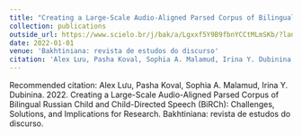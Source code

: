 ```yaml
---
title: "Creating a Large-Scale Audio-Aligned Parsed Corpus of Bilingual Russian Child and Child-Directed Speech (BiRCh): Challenges, Solutions, and Implications for Research"
collection: publications
outside_url: https://www.scielo.br/j/bak/a/Lgxxf5Y9B9fbnYCCtMLmSKb/?lang=en)
date: 2022-01-01
venue: 'Bakhtiniana: revista de estudos do discurso'
citation: 'Alex Lưu, Pasha Koval, Sophia A. Malamud, Irina Y. Dubinina. 2022. Creating a Large-Scale Audio-Aligned Parsed Corpus of Bilingual Russian Child and Child-Directed Speech (BiRCh): Challenges, Solutions, and Implications for Research. Bakhtiniana: revista de estudos do discurso.'
---
```


Recommended citation: Alex Lưu, Pasha Koval, Sophia A. Malamud, Irina Y. Dubinina. 2022. Creating a Large-Scale Audio-Aligned Parsed Corpus of Bilingual Russian Child and Child-Directed Speech (BiRCh): Challenges, Solutions, and Implications for Research. Bakhtiniana: revista de estudos do discurso.